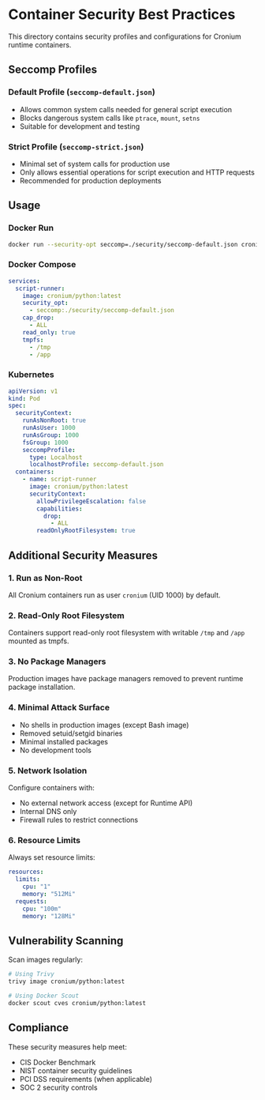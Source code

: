 # Container Security Best Practices

This directory contains security profiles and configurations for Cronium runtime containers.

## Seccomp Profiles

### Default Profile (`seccomp-default.json`)

- Allows common system calls needed for general script execution
- Blocks dangerous system calls like `ptrace`, `mount`, `setns`
- Suitable for development and testing

### Strict Profile (`seccomp-strict.json`)

- Minimal set of system calls for production use
- Only allows essential operations for script execution and HTTP requests
- Recommended for production deployments

## Usage

### Docker Run

```bash
docker run --security-opt seccomp=./security/seccomp-default.json cronium/python:latest
```

### Docker Compose

```yaml
services:
  script-runner:
    image: cronium/python:latest
    security_opt:
      - seccomp:./security/seccomp-default.json
    cap_drop:
      - ALL
    read_only: true
    tmpfs:
      - /tmp
      - /app
```

### Kubernetes

```yaml
apiVersion: v1
kind: Pod
spec:
  securityContext:
    runAsNonRoot: true
    runAsUser: 1000
    runAsGroup: 1000
    fsGroup: 1000
    seccompProfile:
      type: Localhost
      localhostProfile: seccomp-default.json
  containers:
    - name: script-runner
      image: cronium/python:latest
      securityContext:
        allowPrivilegeEscalation: false
        capabilities:
          drop:
            - ALL
        readOnlyRootFilesystem: true
```

## Additional Security Measures

### 1. Run as Non-Root

All Cronium containers run as user `cronium` (UID 1000) by default.

### 2. Read-Only Root Filesystem

Containers support read-only root filesystem with writable `/tmp` and `/app` mounted as tmpfs.

### 3. No Package Managers

Production images have package managers removed to prevent runtime package installation.

### 4. Minimal Attack Surface

- No shells in production images (except Bash image)
- Removed setuid/setgid binaries
- Minimal installed packages
- No development tools

### 5. Network Isolation

Configure containers with:

- No external network access (except for Runtime API)
- Internal DNS only
- Firewall rules to restrict connections

### 6. Resource Limits

Always set resource limits:

```yaml
resources:
  limits:
    cpu: "1"
    memory: "512Mi"
  requests:
    cpu: "100m"
    memory: "128Mi"
```

## Vulnerability Scanning

Scan images regularly:

```bash
# Using Trivy
trivy image cronium/python:latest

# Using Docker Scout
docker scout cves cronium/python:latest
```

## Compliance

These security measures help meet:

- CIS Docker Benchmark
- NIST container security guidelines
- PCI DSS requirements (when applicable)
- SOC 2 security controls
